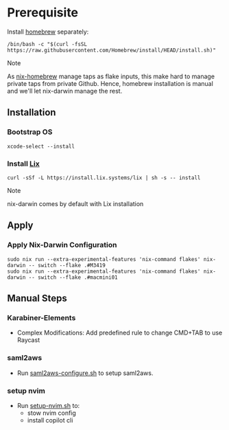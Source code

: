 # Prerequisite

Install [homebrew](https://brew.sh) separately:

```shell
/bin/bash -c "$(curl -fsSL https://raw.githubusercontent.com/Homebrew/install/HEAD/install.sh)"
```

> [!NOTE]
> As [nix-homebrew](https://github.com/zhaofengli/nix-homebrew) manage taps as
> flake inputs, this make hard to manage private taps from private Github.
> Hence, homebrew installation is manual and we'll let nix-darwin manage the rest.

## Installation

### Bootstrap OS

```shell
xcode-select --install
```

### Install [Lix]

```shell
curl -sSf -L https://install.lix.systems/lix | sh -s -- install
```

> [!NOTE]
> nix-darwin comes by default with Lix installation

## Apply

### Apply Nix-Darwin Configuration

<!-- markdownlint-disable MD013 -->

```shell
sudo nix run --extra-experimental-features 'nix-command flakes' nix-darwin -- switch --flake .#M3419
sudo nix run --extra-experimental-features 'nix-command flakes' nix-darwin -- switch --flake .#macmini01
```

<!-- markdownlint-enable MD013 -->

[Lix]: https://lix.systems/install/

## Manual Steps

### Karabiner-Elements

- Complex Modifications: Add predefined rule to change CMD+TAB to use Raycast

### saml2aws

- Run [saml2aws-configure.sh](./scripts/saml2aws-configure.sh) to setup saml2aws.

### setup nvim

- Run [setup-nvim.sh](./scripts/setup-nvim.sh) to:
  - stow nvim config
  - install copilot cli

